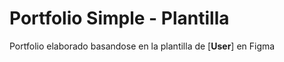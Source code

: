 # Portfolio Simple - Plantilla

Portfolio elaborado basandose en la plantilla de [**User**] en Figma

